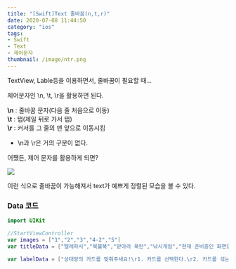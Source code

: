 ```yaml
---
title: "[Swift]Text 줄바꿈(n,t,r)"
date: 2020-07-08 11:44:50
category: "ios"
tags:
- Swift
- Text
- 제어문자
thumbnail: /image/ntr.png
---
```



TextView, Lable등을 이용하면서, 줄바꿈이 필요할 때... 

제어문자인 \n, \t, \r을 활용하면 된다. 

**\n** : 줄바꿈 문자(다음 줄 처음으로 이동)   
**\t** : 탭(제일 뒤로 가서 탭)   
**\r** : 커서를 그 줄의 맨 앞으로 이동시킴   

- \n과 \r은 거의 구분이 없다. 


어쨌든, 제어 문자를 활용하게 되면? 

![](/image/ntr1.png)

이런 식으로 줄바꿈이 가능해져서 text가 예쁘게 정렬된 모습을 볼 수 있다. 

### Data 코드 

```swift
import UIKit

//StartViewController
var images = ["1","2","3","4-2","5"]
var titleData = ["텔레파시","복불복","받아라 폭탄","낚시게임","현재 준비중인 화면입니다"]

var labelData = ["상대방의 카드를 맞춰주세요!\r1. 카드를 선택한다.\r2. 카드를 섞는다.\r3. 상대방이 카드를 맞춘다.","나의 당첨은??\r1. 인원수를 선택한다.\r2. 제비에 벌칙,상금등의 값을 입력 한다.\n3. 함께 제비를 뽑는다.","상대방에게 폭탄을 선물하자!\r1.폭탄의 타이머를 설정한다.\r2. 서로에게 폭탄을 넘긴다. \r3. 받는 동안 폭탄이 터지면 OUT!","대어를 낚아라!\r1.낚시장소를 선택한다.\r2.제한시간동안 최대한 많은 물고기를 낚는다\r(중간에 쓰레기도 있으니 조심!)",""]
```


